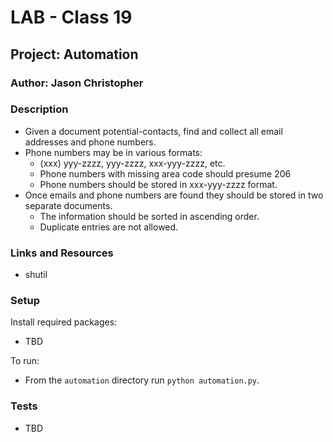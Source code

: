 # LAB - Class 19

## Project: Automation

### Author: Jason Christopher

### Description

* Given a document potential-contacts, find and collect all email addresses and phone numbers. 
* Phone numbers may be in various formats:
  * (xxx) yyy-zzzz, yyy-zzzz, xxx-yyy-zzzz, etc. 
  * Phone numbers with missing area code should presume 206 
  * Phone numbers should be stored in xxx-yyy-zzzz format. 
* Once emails and phone numbers are found they should be stored in two separate documents.
  * The information should be sorted in ascending order. 
  * Duplicate entries are not allowed.

### Links and Resources

* shutil

### Setup

Install required packages:

* TBD

To run:

* From the `automation` directory run `python automation.py`.


### Tests

* TBD
